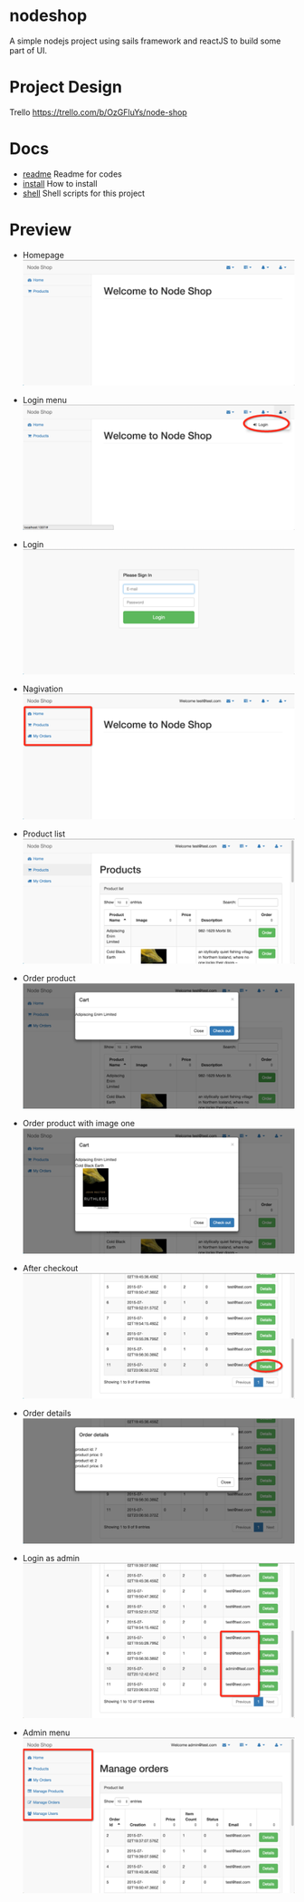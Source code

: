 nodeshop
========
A simple nodejs project using sails framework and reactJS to build some part of UI.

# Project Design 

Trello https://trello.com/b/OzGFluYs/node-shop

# Docs

- [readme](docs/readme.md) Readme for codes
- [install](docs/install.md) How to install
- [shell](docs/shell.md) Shell scripts for this project

# Preview

- Homepage
![Homepage](docs/imgs/001-home.png)

- Login menu
![Login Menu](docs/imgs/002-login.png)

- Login
![Login](docs/imgs/003-login2.png)

- Nagivation
![Nagivation](docs/imgs/004-menu.png)

- Product list
![Product list](docs/imgs/005-products.png)

- Order product
![Order product](docs/imgs/006-add2cart.png)

- Order product with image one
![Order product with image one](docs/imgs/007-add2cart2.png)

- After checkout
![After checkout](docs/imgs/008-checkout.png)

- Order details
![Order details](docs/imgs/009-orderdetails.png)

- Login as admin
![Login as admin](docs/imgs/010-loginasadmin.png)

- Admin menu
![Admin menu](docs/imgs/011-adminmenu.png)

